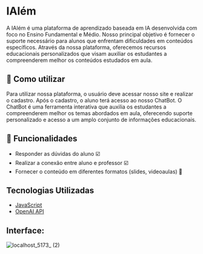 # IAlém 
A IAlém é uma plataforma de aprendizado baseada em IA desenvolvida com foco no Ensino Fundamental e Médio. Nosso principal objetivo é fornecer o suporte necessário para alunos que enfrentam dificuldades em conteúdos específicos. Através da nossa plataforma, oferecemos recursos educacionais personalizados que visam auxiliar os estudantes a compreenderem melhor os conteúdos estudados em aula.

## 📖 Como utilizar
Para utilizar nossa plataforma, o usuário deve acessar nosso site e realizar o cadastro. Após o cadastro, o aluno terá acesso ao nosso ChatBot. O ChatBot é uma ferramenta interativa que auxilia os estudantes a compreenderem melhor os temas abordados em aula, oferecendo suporte personalizado e acesso a um amplo conjunto de informações educacionais.

## 🚀 Funcionalidades
 - Responder as dúvidas do aluno :ballot_box_with_check:
 - Realizar a conexão entre aluno e professor :ballot_box_with_check:
 - Fornecer o conteúdo em diferentes formatos (slides, videoaulas) :black_square_button:

## Tecnologias Utilizadas
- [JavaScript](https://developer.mozilla.org/pt-BR/docs/Web/JavaScript)
- [OpenAI API](https://openai.com/blog/openai-api)

## Interface:
![localhost_5173_ (2)](https://github.com/GuilhermeVSam/AIFODA/assets/95715483/b61e6099-1124-4dac-9bf4-72b47d755569)



